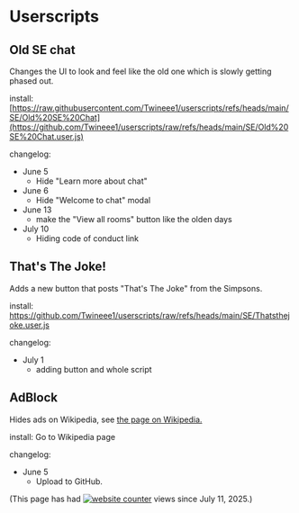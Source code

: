 # Userscripts

## Old SE chat
Changes the UI to look and feel like the old one which is slowly getting phased out.

install: [https://raw.githubusercontent.com/Twineee1/userscripts/refs/heads/main/SE/Old%20SE%20Chat](https://github.com/Twineee1/userscripts/raw/refs/heads/main/SE/Old%20SE%20Chat.user.js)

changelog:

- June 5  
  - Hide "Learn more about chat"
- June 6
  - Hide "Welcome to chat" modal
- June 13
  - make the "View all rooms" button like the olden days
- July 10
  - Hiding code of conduct link  

## That's The Joke!
Adds a new button that posts "That's The Joke" from the Simpsons.

install: https://github.com/Twineee1/userscripts/raw/refs/heads/main/SE/Thatsthejoke.user.js

changelog:

- July 1
  - adding button and whole script
   
## AdBlock
Hides ads on Wikipedia, see [the page on Wikipedia.](https://en.wikipedia.org/wiki/User:Twineeea/AdBlock)


install: Go to Wikipedia page


changelog:

- June 5
   - Upload to GitHub.




(This page has had  <a href="https://www.freecounterstat.com" title="website counter"><img src="https://counter1.optistats.ovh/private/freecounterstat.php?c=32gn66wsl5cm9r4hjrt1t1e22l1d3bx1" border="0" title="website counter" alt="website counter"></a>
 views since July 11, 2025.)
